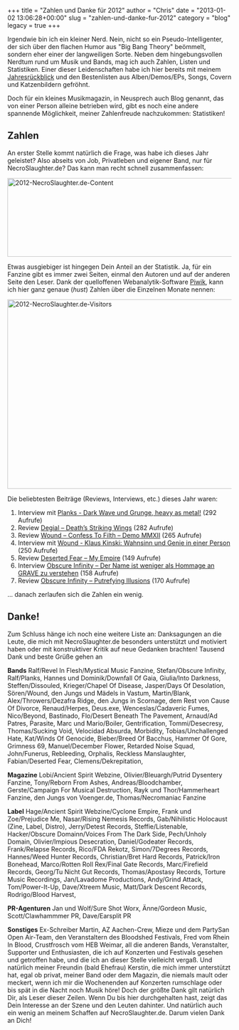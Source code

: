 +++
title = "Zahlen und Danke für 2012"
author = "Chris"
date = "2013-01-02 13:06:28+00:00"
slug = "zahlen-und-danke-fur-2012"
category = "blog"
legacy = true
+++

Irgendwie bin ich ein kleiner Nerd. Nein, nicht so ein Pseudo-Intelligenter, der sich über den flachen Humor aus "Big Bang Theory" beömmelt, sondern eher einer der langweiligen Sorte. Neben dem hingebungsvollen Nerdtum rund um Musik und Bands, mag ich auch Zahlen, Listen und Statistiken. Einer dieser Leidenschaften habe ich hier bereits mit meinem <a href="http://necroslaughter.de/2012/12/farewell-2012/" title="Farewell 2012!">Jahresrückblick</a> und den Bestenlisten aus Alben/Demos/EPs, Songs, Covern und Katzenbildern gefröhnt.

Doch für ein kleines Musikmagazin, in Neusprech auch Blog genannt, das von einer Person alleine betrieben wird, gibt es noch eine andere spannende Möglichkeit, meiner Zahlenfreude nachzukommen: Statistiken!

<h2>Zahlen</h2>

An erster Stelle kommt natürlich die Frage, was habe ich dieses Jahr geleistet? Also abseits von Job, Privatleben und eigener Band, nur für NecroSlaughter.de? Das kann man recht schnell zusammenfassen:

<img src="images//2013/01/2012-NecroSlaughter.de-Content.png" alt="2012-NecroSlaughter.de-Content" width="633" height="177" class="alignnone size-full wp-image-9698" />

Etwas ausgiebiger ist hingegen Dein Anteil an der Statistik. Ja, für ein Fanzine gibt es immer zwei Seiten, einmal den Autoren und auf der anderen Seite den Leser. Dank der quelloffenen Webanalytik-Software <a href="http://de.piwik.org/">Piwik</a>, kann ich hier ganz genaue (*hust*) Zahlen über die Einzelnen Monate nennen:

<img src="images//2013/01/2012-NecroSlaughter.de-Visitors.png" alt="2012-NecroSlaughter.de-Visitors" width="632" height="426" class="alignnone size-full wp-image-9699" />

Die beliebtesten Beiträge (Reviews, Interviews, etc.) dieses Jahr waren:<ol><li>Interview mit <a href="http://necroslaughter.de/2012/11/planks-dark-wave-und-grunge-heavy-as-metal/" title="PLANKS – Dark Wave und Grunge, heavy as metal!">Planks - Dark Wave und Grunge, heavy as metal!</a> (292 Aufrufe)</li><li>Review <a href="http://necroslaughter.de/2012/06/degial-deaths-striking-wings/" title="Degial – Death’s Striking Wings">Degial – Death’s Striking Wings</a> (282 Aufrufe)</li><li>Review <a href="http://necroslaughter.de/2012/06/wound-confess-to-filth-demo-mmxii/" title="Wound – Confess To Filth – Demo MMXII">Wound – Confess To Filth – Demo MMXII</a> (265 Aufrufe)</li><li>Interview mit <a href="http://necroslaughter.de/2012/06/wound-klaus-kinski-wahnsinn-und-genie-in-einer-person/" title="WOUND – Klaus Kinski: Wahnsinn und Genie in einer Person">Wound - Klaus Kinski: Wahnsinn und Genie in einer Person</a> (250 Aufrufe)</li>	<li>Review <a href="http://necroslaughter.de/2012/10/deserted-fear-my-empire/" title="Deserted Fear – My Empire">Deserted Fear – My Empire</a> (149 Aufrufe)</li><li>Interview <a href="http://necroslaughter.de/2012/09/obscure-infinity-der-name-ist-weniger-als-hommage-an-grave-zu-verstehen/" title="Obscure Infinity –  Der Name ist weniger als Hommage an GRAVE zu verstehen">Obscure Infinity – Der Name ist weniger als Hommage an GRAVE zu verstehen</a> (158 Aufrufe)</li><li>Review <a href="http://necroslaughter.de/2012/09/obscure-infinity-putrefying-illusions/" title="Obscure Infinity – Putrefying Illusions">Obscure Infinity – Putrefying Illusions</a> (170 Aufrufe)</li>
</ol>... danach zerlaufen sich die Zahlen ein wenig.

<h2>Danke!</h2>

Zum Schluss hänge ich noch eine weitere Liste an: Danksagungen an die Leute, die mich mit NecroSlaughter.de besonders unterstützt und motiviert haben oder mit konstruktiver Kritik auf neue Gedanken brachten! Tausend Dank und beste Grüße gehen an

**Bands**
Ralf/Revel In Flesh/Mystical Music Fanzine, Stefan/Obscure Infinity, Ralf/Planks, Hannes und Dominik/Downfall Of Gaia, Giulia/Into Darkness, Steffen/Dissouled, Krieger/Chapel Of Disease, Jasper/Days Of Desolation, Sören/Wound, den Jungs und Mädels in Vastum, Martin/Blank, Alex/Throwers/Dezafra Ridge, den Jungs in Scornage, dem Rest von Cause Of Divorce, Renaud/Herpes, Deus.exe, Wenceslas/Cadaveric Fumes, Nico/Beyond, Bastinado, Flo/Desert Beneath The Pavement, Arnaud/Ad Patres, Parasite, Marc und Mario/Boiler, Gentrification, Tommi/Desecresy, Thomas/Sucking Void, Velocidad Absurda, Morbidity, Tobias/Unchallenged Hate, Kat/Winds Of Genocide, Bieber/Breed Of Bacchus, Hammer Of Gore, Grimness 69, Manuel/December Flower, Retarded Noise Squad, John/Funerus, Rebleeding, Orphalis, Reckless Manslaughter, Fabian/Deserted Fear, Clemens/Dekrepitation, 

**Magazine**
Lobi/Ancient Spirit Webzine, Olivier/Bleuargh/Putrid Dysentery Fanzine, Tony/Reborn From Ashes, Andreas/Bloodchamber, Gerste/Campaign For Musical Destruction, Rayk und Thor/Hammerheart Fanzine, den Jungs von Voenger.de, Thomas/Necromaniac Fanzine

**Label**
Hage/Ancient Spirit Webzine/Cyclone Empire, Frank und Zoe/Prejudice Me, Nasar/Rising Nemesis Records, Gab/Nihilistic Holocaust (Zine, Label, Distro), Jerry/Detest Records, Steffie/Listenable, Hacker/Obscure Domainn/Voices From The Dark Side, Pech/Unholy Domain, Olivier/Impious Desecration, Daniel/Godeater Records, Frank/Relapse Records, Rico/FDA Rekotz, Simon/7Degrees Records, Hannes/Weed Hunter Records, Christian/Bret Hard Records, Patrick/Iron Bonehead, Marco/Rotten Roll Rex/Final Gate Records, Marc/Firefield Records, Georg/Tu Nicht Gut Records, Thomas/Apostasy Records, Torture Music Recordings, Jan/Lavadome Productions, Andy/Grind Attack, Tom/Power-It-Up, Dave/Xtreem Music, Matt/Dark Descent Records, Rodrigo/Blood Harvest, 

**PR-Agenturen**
Jan und Wolf/Sure Shot Worx, Änne/Gordeon Music, Scott/Clawhammmer PR, Dave/Earsplit PR

**Sonstiges**
Ex-Schreiber Martin, AZ Aachen-Crew, Mieze und dem PartySan Open Air-Team, den Veranstaltern des Bloodshed Festivals, Fred vom Rhein In Blood, Crustfrosch vom HEB Weimar, all die anderen Bands, Veranstalter, Supporter und Enthusiasten, die ich auf Konzerten und Festivals gesehen und getroffen habe, und die ich an dieser Stelle vielleicht vergaß. Und natürlich meiner Freundin (bald Ehefrau) Kerstin, die mich immer unterstützt hat, egal ob privat, meiner Band oder dem Magazin, die niemals mault oder meckert, wenn ich mir die Wochenenden auf Konzerten rumschlage oder bis spät in die Nacht noch Musik höre! Doch der größte Dank gilt natürlich Dir, als Leser dieser Zeilen. Wenn Du bis hier durchgehalten hast, zeigt das Dein Interesse an der Szene und den Leuten dahinter. Und natürlich auch ein wenig an meinem Schaffen auf NecroSlaughter.de. Darum vielen Dank an Dich!
